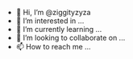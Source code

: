 - 👋 Hi, I’m @ziggityzyza
- 👀 I’m interested in ...
- 🌱 I’m currently learning ...
- 💞️ I’m looking to collaborate on ...
- 📫 How to reach me ...

<!---
ziggityzyza/ziggityzyza is a ✨ special ✨ repository because its `README.md` (this file) appears on your GitHub profile.
You can click the Preview link to take a look at your changes.
--->

